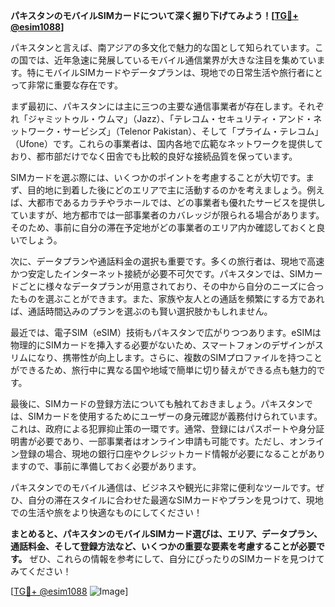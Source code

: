 **パキスタンのモバイルSIMカードについて深く掘り下げてみよう！[[TG💪+ @esim1088](https://t.me/s/esim1088)]**

パキスタンと言えば、南アジアの多文化で魅力的な国として知られています。この国では、近年急速に発展しているモバイル通信業界が大きな注目を集めています。特にモバイルSIMカードやデータプランは、現地での日常生活や旅行者にとって非常に重要な存在です。

まず最初に、パキスタンには主に三つの主要な通信事業者が存在します。それぞれ「ジャミットゥル・ウムマ」（Jazz）、「テレコム・セキュリティ・アンド・ネットワーク・サービシズ」（Telenor Pakistan）、そして「プライム・テレコム」（Ufone）です。これらの事業者は、国内各地で広範なネットワークを提供しており、都市部だけでなく田舎でも比較的良好な接続品質を保っています。

SIMカードを選ぶ際には、いくつかのポイントを考慮することが大切です。まず、目的地に到着した後にどのエリアで主に活動するのかを考えましょう。例えば、大都市であるカラチやラホールでは、どの事業者も優れたサービスを提供していますが、地方都市では一部事業者のカバレッジが限られる場合があります。そのため、事前に自分の滞在予定地がどの事業者のエリア内か確認しておくと良いでしょう。

次に、データプランや通話料金の選択も重要です。多くの旅行者は、現地で高速かつ安定したインターネット接続が必要不可欠です。パキスタンでは、SIMカードごとに様々なデータプランが用意されており、その中から自分のニーズに合ったものを選ぶことができます。また、家族や友人との通話を頻繁にする方であれば、通話時間込みのプランを選ぶのも賢い選択肢かもしれません。

最近では、電子SIM（eSIM）技術もパキスタンで広がりつつあります。eSIMは物理的にSIMカードを挿入する必要がないため、スマートフォンのデザインがスリムになり、携帯性が向上します。さらに、複数のSIMプロファイルを持つことができるため、旅行中に異なる国や地域で簡単に切り替えができる点も魅力的です。

最後に、SIMカードの登録方法についても触れておきましょう。パキスタンでは、SIMカードを使用するためにユーザーの身元確認が義務付けられています。これは、政府による犯罪抑止策の一環です。通常、登録にはパスポートや身分証明書が必要であり、一部事業者はオンライン申請も可能です。ただし、オンライン登録の場合、現地の銀行口座やクレジットカード情報が必要になることがありますので、事前に準備しておく必要があります。

パキスタンでのモバイル通信は、ビジネスや観光に非常に便利なツールです。ぜひ、自分の滞在スタイルに合わせた最適なSIMカードやプランを見つけて、現地での生活や旅をより快適なものにしてください！

**まとめると、パキスタンのモバイルSIMカード選びは、エリア、データプラン、通話料金、そして登録方法など、いくつかの重要な要素を考慮することが必要です。** ぜひ、これらの情報を参考にして、自分にぴったりのSIMカードを見つけてみてください！

[[TG💪+ @esim1088](https://t.me/s/esim1088) ![Image](https://i.postimg.cc/Y0z9fWf4/image.png)]